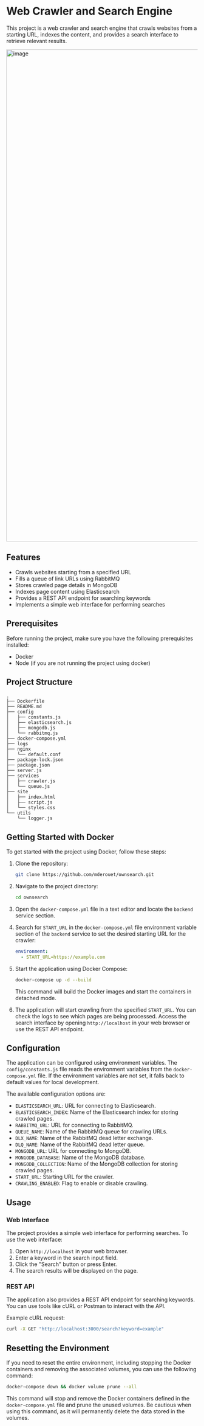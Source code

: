 # Web Crawler and Search Engine

This project is a web crawler and search engine that crawls websites from a starting URL, indexes the content, and provides a search interface to retrieve relevant results.

<img width="1294" alt="image" src="https://github.com/mderouet/ownsearch/assets/9265133/57ae34eb-8a81-40a8-a06f-2b4981ce519a">

## Features

- Crawls websites starting from a specified URL
- Fills a queue of link URLs using RabbitMQ
- Stores crawled page details in MongoDB
- Indexes page content using Elasticsearch
- Provides a REST API endpoint for searching keywords
- Implements a simple web interface for performing searches

## Prerequisites

Before running the project, make sure you have the following prerequisites installed:

- Docker
- Node (if you are not running the project using docker)

## Project Structure

```
.
├── Dockerfile
├── README.md
├── config
│   ├── constants.js
│   ├── elasticsearch.js
│   ├── mongodb.js
│   └── rabbitmq.js
├── docker-compose.yml
├── logs
├── nginx
│   └── default.conf
├── package-lock.json
├── package.json
├── server.js
├── services
│   ├── crawler.js
│   └── queue.js
├── site
│   ├── index.html
│   ├── script.js
│   └── styles.css
└── utils
    └── logger.js
```

## Getting Started with Docker

To get started with the project using Docker, follow these steps:

1. Clone the repository:

   ```bash
   git clone https://github.com/mderouet/ownsearch.git
   ```

2. Navigate to the project directory:

   ```bash
   cd ownsearch
   ```

3. Open the `docker-compose.yml` file in a text editor and locate the `backend` service section.

4. Search for `START_URL` in the `docker-compose.yml` file environment variable section of the `backend` service to set the desired starting URL for the crawler:

   ```yaml
   environment:
     - START_URL=https://example.com
   ```

5. Start the application using Docker Compose:

   ```bash
   docker-compose up -d --build
   ```

   This command will build the Docker images and start the containers in detached mode.

6. The application will start crawling from the specified `START_URL`. You can check the logs to see which pages are being processed. Access the search interface by opening `http://localhost` in your web browser or use the REST API endpoint.

## Configuration

The application can be configured using environment variables. The `config/constants.js` file reads the environment variables from the `docker-compose.yml` file. If the environment variables are not set, it falls back to default values for local development.

The available configuration options are:

- `ELASTICSEARCH_URL`: URL for connecting to Elasticsearch.
- `ELASTICSEARCH_INDEX`: Name of the Elasticsearch index for storing crawled pages.
- `RABBITMQ_URL`: URL for connecting to RabbitMQ.
- `QUEUE_NAME`: Name of the RabbitMQ queue for crawling URLs.
- `DLX_NAME`: Name of the RabbitMQ dead letter exchange.
- `DLQ_NAME`: Name of the RabbitMQ dead letter queue.
- `MONGODB_URL`: URL for connecting to MongoDB.
- `MONGODB_DATABASE`: Name of the MongoDB database.
- `MONGODB_COLLECTION`: Name of the MongoDB collection for storing crawled pages.
- `START_URL`: Starting URL for the crawler.
- `CRAWLING_ENABLED`: Flag to enable or disable crawling.

## Usage

### Web Interface

The project provides a simple web interface for performing searches. To use the web interface:

1. Open `http://localhost` in your web browser.
2. Enter a keyword in the search input field.
3. Click the "Search" button or press Enter.
4. The search results will be displayed on the page.

### REST API

The application also provides a REST API endpoint for searching keywords. You can use tools like cURL or Postman to interact with the API.

Example cURL request:

```bash
curl -X GET "http://localhost:3000/search?keyword=example"
```

## Resetting the Environment

If you need to reset the entire environment, including stopping the Docker containers and removing the associated volumes, you can use the following command:

```bash
docker-compose down && docker volume prune --all
```

This command will stop and remove the Docker containers defined in the `docker-compose.yml` file and prune the unused volumes. Be cautious when using this command, as it will permanently delete the data stored in the volumes.
